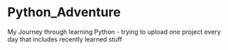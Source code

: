 # Python_Adventure
My Journey through learning Python - trying to upload one project every day that includes recently learned stuff
